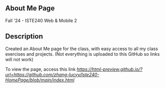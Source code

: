 ## About Me Page
Fall '24 - ISTE240 Web & Mobile 2

## Description
Created an About Me page for the class, with easy access to all my class exercises and projects. (Not everything is uploaded to this GitHub so links will not work)

To view the page, access this link *https://html-preview.github.io/?url=https://github.com/zhang-lucyy/Iste240-HomePage/blob/main/index.html*
